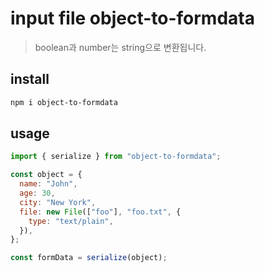 # input file object-to-formdata

> boolean과 number는 string으로 변환됩니다.

## install

```sh
npm i object-to-formdata
```

## usage

```js
import { serialize } from "object-to-formdata";

const object = {
  name: "John",
  age: 30,
  city: "New York",
  file: new File(["foo"], "foo.txt", {
    type: "text/plain",
  }),
};

const formData = serialize(object);
```
